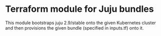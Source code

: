 # Terraform module for Juju bundles

This module bootstraps juju 2.9/stable onto the given Kubernetes cluster and then provisions the given bundle (specified in inputs.tf) onto it.

